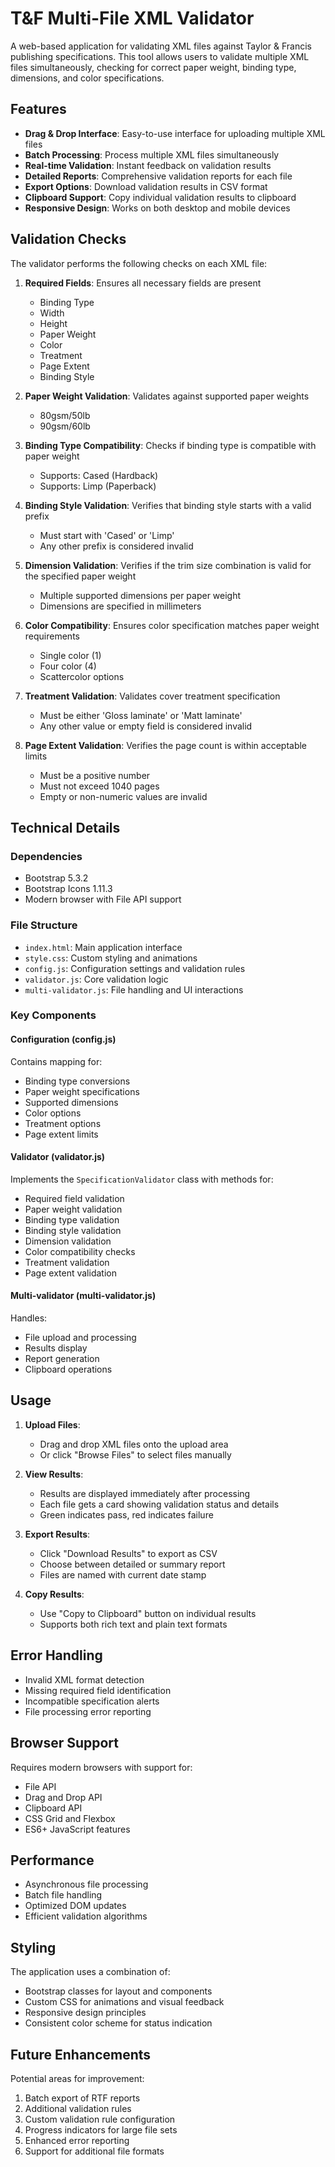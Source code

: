 # T&F Multi-File XML Validator

A web-based application for validating XML files against Taylor & Francis publishing specifications. This tool allows users to validate multiple XML files simultaneously, checking for correct paper weight, binding type, dimensions, and color specifications.

## Features

- **Drag & Drop Interface**: Easy-to-use interface for uploading multiple XML files
- **Batch Processing**: Process multiple XML files simultaneously
- **Real-time Validation**: Instant feedback on validation results
- **Detailed Reports**: Comprehensive validation reports for each file
- **Export Options**: Download validation results in CSV format
- **Clipboard Support**: Copy individual validation results to clipboard
- **Responsive Design**: Works on both desktop and mobile devices

## Validation Checks

The validator performs the following checks on each XML file:

1. **Required Fields**: Ensures all necessary fields are present
   - Binding Type
   - Width
   - Height
   - Paper Weight
   - Color
   - Treatment
   - Page Extent
   - Binding Style

2. **Paper Weight Validation**: Validates against supported paper weights
   - 80gsm/50lb
   - 90gsm/60lb

3. **Binding Type Compatibility**: Checks if binding type is compatible with paper weight
   - Supports: Cased (Hardback)
   - Supports: Limp (Paperback)

4. **Binding Style Validation**: Verifies that binding style starts with a valid prefix
   - Must start with 'Cased' or 'Limp'
   - Any other prefix is considered invalid

5. **Dimension Validation**: Verifies if the trim size combination is valid for the specified paper weight
   - Multiple supported dimensions per paper weight
   - Dimensions are specified in millimeters

6. **Color Compatibility**: Ensures color specification matches paper weight requirements
   - Single color (1)
   - Four color (4)
   - Scattercolor options

7. **Treatment Validation**: Validates cover treatment specification
   - Must be either 'Gloss laminate' or 'Matt laminate'
   - Any other value or empty field is considered invalid

8. **Page Extent Validation**: Verifies the page count is within acceptable limits
   - Must be a positive number
   - Must not exceed 1040 pages
   - Empty or non-numeric values are invalid

## Technical Details

### Dependencies

- Bootstrap 5.3.2
- Bootstrap Icons 1.11.3
- Modern browser with File API support

### File Structure

- `index.html`: Main application interface
- `style.css`: Custom styling and animations
- `config.js`: Configuration settings and validation rules
- `validator.js`: Core validation logic
- `multi-validator.js`: File handling and UI interactions

### Key Components

#### Configuration (config.js)
Contains mapping for:
- Binding type conversions
- Paper weight specifications
- Supported dimensions
- Color options
- Treatment options
- Page extent limits

#### Validator (validator.js)
Implements the `SpecificationValidator` class with methods for:
- Required field validation
- Paper weight validation
- Binding type validation
- Binding style validation
- Dimension validation
- Color compatibility checks
- Treatment validation
- Page extent validation

#### Multi-validator (multi-validator.js)
Handles:
- File upload and processing
- Results display
- Report generation
- Clipboard operations

## Usage

1. **Upload Files**:
   - Drag and drop XML files onto the upload area
   - Or click "Browse Files" to select files manually

2. **View Results**:
   - Results are displayed immediately after processing
   - Each file gets a card showing validation status and details
   - Green indicates pass, red indicates failure

3. **Export Results**:
   - Click "Download Results" to export as CSV
   - Choose between detailed or summary report
   - Files are named with current date stamp

4. **Copy Results**:
   - Use "Copy to Clipboard" button on individual results
   - Supports both rich text and plain text formats

## Error Handling

- Invalid XML format detection
- Missing required field identification
- Incompatible specification alerts
- File processing error reporting

## Browser Support

Requires modern browsers with support for:
- File API
- Drag and Drop API
- Clipboard API
- CSS Grid and Flexbox
- ES6+ JavaScript features

## Performance

- Asynchronous file processing
- Batch file handling
- Optimized DOM updates
- Efficient validation algorithms

## Styling

The application uses a combination of:
- Bootstrap classes for layout and components
- Custom CSS for animations and visual feedback
- Responsive design principles
- Consistent color scheme for status indication

## Future Enhancements

Potential areas for improvement:
1. Batch export of RTF reports
2. Additional validation rules
3. Custom validation rule configuration
4. Progress indicators for large file sets
5. Enhanced error reporting
6. Support for additional file formats